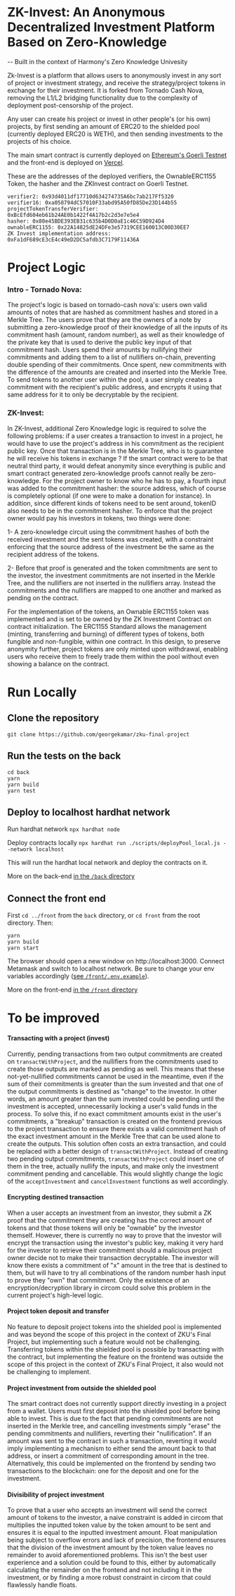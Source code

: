 # ZK-Invest: An Anonymous Decentralized Investment Platform Based on Zero-Knowledge

-- Built in the context of Harmony's Zero Knowledge Univesity


Zk-Invest is a platform that allows users to anonymously invest in any sort of project or investment strategy, and receive the strategy/project tokens in exchange for their investment. It is forked from Tornado Cash Nova, removing the L1/L2 bridging functionality due to the complexity of deployment post-censorship of the project.

Any user can create his project or invest in other people's (or his own) projects, by first sending an amount of ERC20 to the shielded pool (currently deployed ERC20 is WETH), and then sending investments to the projects of his choice.

The main smart contract is currently deployed on [Ethereum's Goerli Testnet](https://goerli.etherscan.io/address/0xFa1dF689cE3cE4c49eD2DC5afdb3C7179F11436A) and the front-end is deployed on [Vercel](https://zk-invest.vercel.app).

These are the addresses of the deployed verifiers, the OwnableERC1155 Token, the hasher and the ZKInvest contract on Goerli Testnet.


```
verifier2: 0x93d4011df17710d634274735A6bc7ab217Ff5320
verifier16: 0xa058794dC57010F33abd95A50fD85De23D144b55
projectTokenTransferVerifier: 0xBcEfd604eb61b24AE0b1422f4A17b2c2d3e7e5e4
hasher: 0x80e45BDE393EB31c635b4D0D0aE1c46C59D924D4
ownableERC1155: 0x22A14825dE24DFe3e57319CEE160013C00D30EE7
ZK Invest implementation address: 0xFa1dF689cE3cE4c49eD2DC5afdb3C7179F11436A
```

# Project Logic

### Intro - Tornado Nova:

The project's logic is based on tornado-cash nova's: users own valid amounts of notes that are hashed as commitment hashes and stored in a Merkle Tree. The users prove that they are the owners of a note by submitting a zero-knowledge proof of their knowledge of all the inputs of its commitment hash (amount, random number), as well as their knowledge of the private key that is used to derive the public key input of that commitment hash. Users spend their amounts by nullifying their commitments and adding them to a list of nullifiers on-chain, preventing double spending of their commitments. Once spent, new commitments with the difference of the amounts are created and inserted into the Merkle Tree. To send tokens to another user within the pool, a user simply creates a commitment with the recipient's public address, and encrypts it using that same address for it to only be decryptable by the recipient.

### ZK-Invest:

In ZK-Invest, additional Zero Knowledge logic is required to solve the following problems: if a user creates a transaction to invest in a project, he would have to use the project's address in his commitment as the recipient public key. Once that transaction is in the Merkle Tree, who is to guarantee he will receive his tokens in exchange ? If the smart contract were to be that neutral third party, it would defeat anonymity since everything is public and smart contract generated zero-knowledge proofs cannot really be zero-knowledge. For the project owner to know who he has to pay, a fourth input was added to the commitment hasher: the source address, which of course is completely optional (if one were to make a donation for instance). In addition, since different kinds of tokens need to be sent around, tokenID also needs to be in the commitment hasher. To enforce that the project owner would pay his investors in tokens, two things were done:

1- A zero-knowledge circuit using the commitment hashes of both the received investment and the sent tokens was created, with a constraint enforcing that the source address of the investment be the same as the recipient address of the tokens.

2- Before that proof is generated and the token commitments are sent to the investor, the investment commitments are not inserted in the Merkle Tree, and the nullifiers are not inserted in the nullifiers array. Instead the commitments and the nullifiers are mapped to one another and marked as pending on the contract.

For the implementation of the tokens, an Ownable ERC1155 token was implemented and is set to be owned by the ZK Investment Contract on contract initialization. The ERC1155 Standard allows the management (minting, transferring and burning) of different types of tokens, both fungible and non-fungible, within one contract. In this design, to preserve anonymity further, project tokens are only minted upon withdrawal, enabling users who receive them to freely trade them within the pool without even showing a balance on the contract.

# Run Locally

## Clone the repository

`git clone https://github.com/georgekamar/zku-final-project`

## Run the tests on the back

```
cd back
yarn
yarn build
yarn test
```

## Deploy to localhost hardhat network

Run hardhat network
`npx hardhat node`

Deploy contracts locally
`npx hardhat run ./scripts/deployPool_local.js --network localhost`

This will run the hardhat local network and deploy the contracts on it.

More on the back-end [in the `/back` directory](/back/README.md)

## Connect the front end

First `cd ../front` from the `back` directory, or `cd front` from the root directory. Then:

```
yarn
yarn build
yarn start
```

The browser should open a new window on http://localhost:3000. Connect Metamask and switch to localhost network. Be sure to change your env variables accordingly ([see `/front/.env.example`](/front/.env.example)).

More on the front-end [in the `/front` directory](/front/README.md)


# To be improved

#### Transacting with a project (invest)

Currently, pending transactions from two output commitments are created on `transactWithProject`, and the nullifiers from the commitments used to create those outputs are marked as pending as well. This means that these not-yet-nullified commitments cannot be used in the meantime, even if the sum of their commitments is greater than the sum invested and that one of the output commitments is destined as "change" to the investor. In other words, an amount greater than the sum invested could be pending until the investment is accepted, unnecessarily locking a user's valid funds in the process. To solve this, if no exact commitment amounts exist in the user's commitments, a "breakup" transaction is created on the frontend previous to the project transaction to ensure there exists a valid commitment hash of the exact investment amount in the Merkle Tree that can be used alone to create the outputs. This solution often costs an extra transaction, and could be replaced with a better design of `transactWithProject`. Instead of creating two pending output commitments, `transactWithProject` could insert one of them in the tree, actually nullify the inputs, and make only the investment commitment pending and cancellable. This would slightly change the logic of the `acceptInvestment` and `cancelInvestment` functions as well accordingly.

#### Encrypting destined transaction

When a user accepts an investment from an investor, they submit a ZK proof that the commitment they are creating has the correct amount of tokens and that those tokens will only be "ownable" by the investor themself. However, there is currently no way to prove that the investor will encrypt the transaction using the investor's public key, making it very hard for the investor to retrieve their commitment should a malicious project owner decide not to make their transaction decryptable. The investor will know there exists a commitment of "x" amount in the tree that is destined to them, but will have to try all combinations of the random number hash input to prove they "own" that commitment. Only the existence of an encryption/decryption library in circom could solve this problem in the current project's high-level logic.

#### Project token deposit and transfer

No feature to deposit project tokens into the shielded pool is implemented and was beyond the scope of this project in the context of ZKU's Final Project, but implementing such a feature would not be challenging. Transferring tokens within the shielded pool is possible by transacting with the contract, but implementing the feature on the frontend was outside the scope of this project in the context of ZKU's Final Project, it also would not be challenging to implement.

#### Project investment from outside the shielded pool

The smart contract does not currently support directly investing in a project from a wallet. Users must first deposit into the shielded pool before being able to invest. This is due to the fact that pending commitments are not inserted in the Merkle tree, and cancelling investments simply "erase" the pending commitments and nullifiers, reverting their "nullification". If an amount was sent to the contract in such a transaction, reverting it would imply implementing a mechanism to either send the amount back to that address, or insert a commitment of corresponding amount in the tree. Alternatively, this could be implemented on the frontend by sending two transactions to the blockchain: one for the deposit and one for the investment.

#### Divisibility of project investment

To prove that a user who accepts an investment will send the correct amount of tokens to the investor, a naive constraint is added in circom that multiplies the inputted token value by the  token amount to be sent and ensures it is equal to the inputted investment amount. Float manipulation being subject to overflow errors and lack of precision, the frontend ensures that the division of the investment amount by the token value leaves no remainder to avoid aforementioned problems. This isn't the best user experience and a solution could be found to this, either by automatically calculating the remainder on the frontend and not including it in the investment, or by finding a more robust constraint in circom that could flawlessly handle floats.

